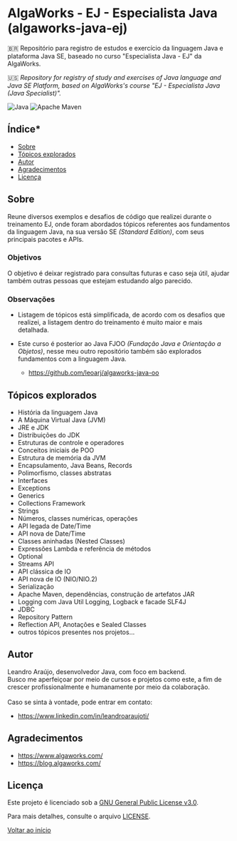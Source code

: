 # AlgaWorks - EJ - Especialista Java (algaworks-java-ej)

🇧🇷
Repositório para registro de estudos e exercício da linguagem Java e plataforma Java SE, baseado no curso "Especialista Java - EJ" da AlgaWorks.

🇺🇸
*Repository for registry of study and exercises of Java language and Java SE Platform, based on AlgaWorks's course "EJ - Especialista Java (Java Specialist)".*

![Java](https://img.shields.io/badge/java-%23ED8B00.svg?style=for-the-badge&logo=openjdk&logoColor=white)
![Apache Maven](https://img.shields.io/badge/Apache%20Maven-C71A36?style=for-the-badge&logo=Apache%20Maven&logoColor=white)

## Índice*
- [Sobre](#sobre)
- [Tópicos explorados](#tópicos-explorados)
- [Autor](#autor)
- [Agradecimentos](#agradecimentos)
- [Licença](#licença)

## Sobre
Reune diversos exemplos e desafios de código que realizei durante o treinamento EJ, onde foram abordados tópicos referentes aos fundamentos da linguagem Java, na sua versão SE *(Standard Edition)*, com seus principais pacotes e APIs.

### Objetivos
O objetivo é deixar registrado para consultas futuras e caso seja útil, ajudar também outras pessoas que estejam estudando algo parecido.

### Observações
- Listagem de tópicos está simplificada, de acordo com os desafios que realizei, a listagem dentro do treinamento é muito maior e mais detalhada.

- Este curso é posterior ao Java FJOO *(Fundação Java e Orientação a Objetos)*,
nesse meu outro repositório também são explorados fundamentos com a linguagem Java.
    - https://github.com/leoarj/algaworks-java-oo

## Tópicos explorados
- História da linguagem Java
- A Máquina Virtual Java (JVM)
- JRE e JDK
- Distribuições do JDK
- Estruturas de controle e operadores
- Conceitos iniciais de POO
- Estrutura de memória da JVM
- Encapsulamento, Java Beans, Records
- Polimorfismo, classes abstratas
- Interfaces
- Exceptions
- Generics
- Collections Framework
- Strings
- Números, classes numéricas, operações
- API legada de Date/Time
- API nova de Date/Time
- Classes aninhadas (Nested Classes)
- Expressões Lambda e referência de métodos
- Optional
- Streams API
- API clássica de IO
- API nova de IO (NIO/NIO.2)
- Serialização
- Apache Maven, dependências, construção de artefatos JAR
- Logging com Java Util Logging, Logback e facade SLF4J
- JDBC
- Repository Pattern
- Reflection API, Anotações e Sealed Classes
- outros tópicos presentes nos projetos...

## Autor
Leandro Araújo, desenvolvedor Java, com foco em backend.<br>
Busco me aperfeiçoar por meio de cursos e projetos como este, a fim de crescer profissionalmente e humanamente por meio da colaboração.<br><br>
Caso se sinta à vontade, pode entrar em contato:
- https://www.linkedin.com/in/leandroaraujoti/

## Agradecimentos
- https://www.algaworks.com/
- https://blog.algaworks.com/

## Licença
Este projeto é licenciado sob a [GNU General Public License v3.0](https://www.gnu.org/licenses/gpl-3.0.html).

Para mais detalhes, consulte o arquivo [LICENSE](./LICENSE).

[Voltar ao início](#algaworks---ej---especialista-java-algaworks-java-ej)